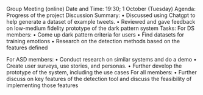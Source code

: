 Group Meeting (online)
Date and Time: 19:30; 1 October (Tuesday)
Agenda: Progress of the project
Discussion Summary:
• Discussed using Chatgpt to help generate a dataset of example tweets.
• Reviewed and gave feedback on low-medium fidelity prototype of the dark pattern system
Tasks:
For DS members:
• Come up dark pattern criteria for users
• Find datasets for training emotions
• Research on the detection methods based on the features defined

For ASD members:
• Conduct research on similar systems and do a demo
• Create user surveys, use stories, and personas.
• Further develop the prototype of the system, including the use cases
For all members:
• Further discuss on key features of the detection tool and discuss the feasibility of implementing those features
